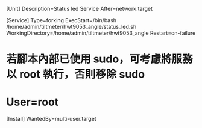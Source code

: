 [Unit]
Description=Status led Service
After=network.target

[Service]
Type=forking
ExecStart=/bin/bash /home/admin/tiltmeter/hwt9053_angle/status_led.sh
WorkingDirectory=/home/admin/tiltmeter/hwt9053_angle
Restart=on-failure
# 若腳本內部已使用 sudo，可考慮將服務以 root 執行，否則移除 sudo
# User=root

[Install]
WantedBy=multi-user.target